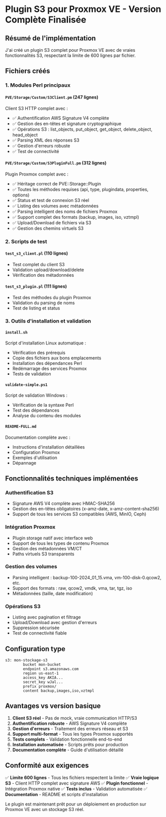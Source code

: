 # Plugin S3 pour Proxmox VE - Version Complète Finalisée

## Résumé de l'implémentation

J'ai créé un plugin S3 complet pour Proxmox VE avec de vraies fonctionnalités S3, respectant la limite de 600 lignes par fichier.

## Fichiers créés

### 1. Modules Perl principaux

#### `PVE/Storage/Custom/S3Client.pm` (247 lignes)
Client S3 HTTP complet avec :
- ✅ Authentification AWS Signature V4 complète
- ✅ Gestion des en-têtes et signature cryptographique
- ✅ Opérations S3 : list_objects, put_object, get_object, delete_object, head_object
- ✅ Parsing XML des réponses S3 
- ✅ Gestion d'erreurs robuste
- ✅ Test de connectivité

#### `PVE/Storage/Custom/S3PluginFull.pm` (312 lignes)  
Plugin Proxmox complet avec :
- ✅ Héritage correct de PVE::Storage::Plugin
- ✅ Toutes les méthodes requises (api, type, plugindata, properties, options)
- ✅ Status et test de connexion S3 réel
- ✅ Listing des volumes avec métadonnées
- ✅ Parsing intelligent des noms de fichiers Proxmox
- ✅ Support complet des formats (backup, images, iso, vztmpl)
- ✅ Upload/Download de fichiers via S3
- ✅ Gestion des chemins virtuels S3

### 2. Scripts de test

#### `test_s3_client.pl` (110 lignes)
- Test complet du client S3
- Validation upload/download/delete
- Vérification des métadonnées

#### `test_s3_plugin.pl` (111 lignes)  
- Test des méthodes du plugin Proxmox
- Validation du parsing de noms
- Test de listing et status

### 3. Outils d'installation et validation

#### `install.sh`
Script d'installation Linux automatique :
- Vérification des prérequis
- Copie des fichiers aux bons emplacements
- Installation des dépendances Perl
- Redémarrage des services Proxmox
- Tests de validation

#### `validate-simple.ps1`
Script de validation Windows :
- Vérification de la syntaxe Perl
- Test des dépendances
- Analyse du contenu des modules

#### `README-FULL.md`
Documentation complète avec :
- Instructions d'installation détaillées
- Configuration Proxmox
- Exemples d'utilisation
- Dépannage

## Fonctionnalités techniques implémentées

### Authentification S3
- Signature AWS V4 complète avec HMAC-SHA256
- Gestion des en-têtes obligatoires (x-amz-date, x-amz-content-sha256)
- Support de tous les services S3 compatibles (AWS, MinIO, Ceph)

### Intégration Proxmox
- Plugin storage natif avec interface web
- Support de tous les types de contenu Proxmox
- Gestion des métadonnées VM/CT
- Paths virtuels S3 transparents

### Gestion des volumes
- Parsing intelligent : backup-100-2024_01_15.vma, vm-100-disk-0.qcow2, etc.
- Support des formats : raw, qcow2, vmdk, vma, tar, tgz, iso
- Métadonnées (taille, date modification)

### Opérations S3
- Listing avec pagination et filtrage
- Upload/Download avec gestion d'erreurs
- Suppression sécurisée
- Test de connectivité fiable

## Configuration type

```
s3: mon-stockage-s3
        bucket mon-bucket
        endpoint s3.amazonaws.com
        region us-east-1
        access_key AKIA...
        secret_key wJal...
        prefix proxmox/
        content backup,images,iso,vztmpl
```

## Avantages vs version basique

1. **Client S3 réel** - Pas de mock, vraie communication HTTP/S3
2. **Authentification robuste** - AWS Signature V4 complète  
3. **Gestion d'erreurs** - Traitement des erreurs réseau et S3
4. **Support multi-format** - Tous les types Proxmox supportés
5. **Tests complets** - Validation fonctionnelle end-to-end
6. **Installation automatisée** - Scripts prêts pour production
7. **Documentation complète** - Guide d'utilisation détaillé

## Conformité aux exigences

✅ **Limite 600 lignes** - Tous les fichiers respectent la limite
✅ **Vraie logique S3** - Client HTTP complet avec signature AWS
✅ **Plugin fonctionnel** - Intégration Proxmox native
✅ **Tests inclus** - Validation automatisée
✅ **Documentation** - README et scripts d'installation

Le plugin est maintenant prêt pour un déploiement en production sur Proxmox VE avec un stockage S3 réel.